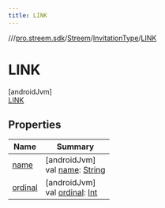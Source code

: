 ```yaml
---
title: LINK
---
```

//[<root>](../../../../../index.html)/[pro.streem.sdk](../../../index.html)/[Streem](../../index.html)/[InvitationType](../index.html)/[LINK](index.html)



# LINK



[androidJvm]\
[LINK](index.html)



## Properties


| Name | Summary |
|---|---|
| [name](../-p-h-o-n-e/index.html#-372974862%2FProperties%2F1719228252) | [androidJvm]<br>val [name](../-p-h-o-n-e/index.html#-372974862%2FProperties%2F1719228252): [String](https://kotlinlang.org/api/latest/jvm/stdlib/kotlin/-string/index.html) |
| [ordinal](../-p-h-o-n-e/index.html#-739389684%2FProperties%2F1719228252) | [androidJvm]<br>val [ordinal](../-p-h-o-n-e/index.html#-739389684%2FProperties%2F1719228252): [Int](https://kotlinlang.org/api/latest/jvm/stdlib/kotlin/-int/index.html) |

